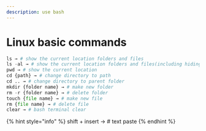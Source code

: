 ```yaml
---
description: use bash
---
```


# Linux basic commands

```python
ls → # show the current location folders and files
ls -al → # show the current location folders and files(including hidings)
pwd → # show the current location
cd {path} → # change directory to path
cd .. → # change directory to parent folder
mkdir {folder name} → # make new folder
rm -r {folder name} → # delete folder
touch {file name} → # make new file
rm {file name} → # delete file
clear → # bash terminal clear
```

{% hint style="info" %}
shift + insert → # text paste
{% endhint %}

